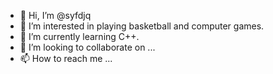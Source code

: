 - 👋 Hi, I’m @syfdjq
- 👀 I’m interested in playing basketball and computer games.
- 🌱 I’m currently learning C++.
- 💞️ I’m looking to collaborate on ...
- 📫 How to reach me ...

<!---
syfdjq/syfdjq is a ✨ special ✨ repository because its `README.md` (this file) appears on your GitHub profile.
You can click the Preview link to take a look at your changes.
--->
